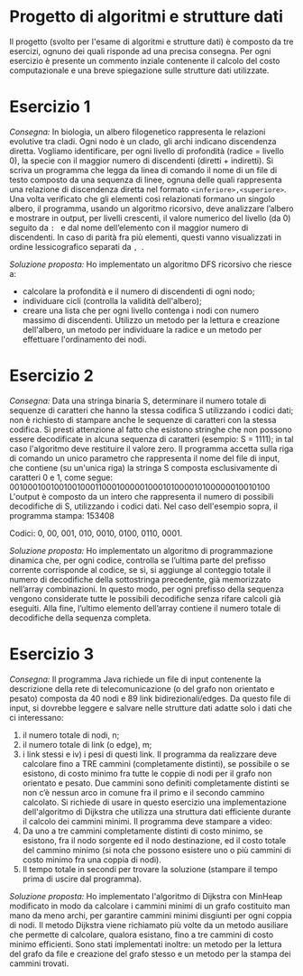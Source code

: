 # Progetto di algoritmi e strutture dati 
Il progetto (svolto per l'esame di algoritmi e strutture dati) è composto da tre esercizi, ognuno dei quali risponde ad una precisa consegna. 
Per ogni esercizio è presente un commento inziale contenente il calcolo del costo computazionale e una breve spiegazione sulle strutture dati utilizzate.

# Esercizio 1
*Consegna:*
In biologia, un albero filogenetico rappresenta le relazioni evolutive tra cladi. Ogni nodo è un clado, gli archi indicano discendenza diretta. 
Vogliamo identificare, per ogni livello di profondità (radice = livello 0), la specie con il maggior numero di discendenti (diretti + indiretti).
Si scriva un programma che legga da linea di comando il nome di un file di testo composto da una sequenza di linee, ognuna delle quali rappresenta 
una relazione di discendenza diretta nel formato `<inferiore>,<superiore>`. Una volta verificato che gli elementi così relazionati formano un singolo 
albero, il programma, usando un algoritmo ricorsivo, deve analizzare l’albero e mostrare in output, per livelli crescenti, il valore numerico del 
livello (da 0) seguito da `: ` e dal nome dell’elemento con il maggior numero di discendenti. In caso di parità fra più elementi, questi vanno visualizzati 
in ordine lessicografico separati da `, `.

*Soluzione proposta:*
Ho implementato un algoritmo DFS ricorsivo che riesce a: 
- calcolare la profondità e il numero di discendenti di ogni nodo;
- individuare cicli (controlla la validità dell'albero);
- creare una lista che per ogni livello contenga i nodi con numero massimo di discendenti.
Utilizzo un metodo per la lettura e creazione dell'albero, un metodo per individuare la radice e un metodo per effettuare l'ordinamento dei nodi.

# Esercizio 2
*Consegna:*
Data una stringa binaria S, determinare il numero totale di sequenze di caratteri che hanno la stessa codifica S utilizzando i codici dati; 
non è richiesto di stampare anche le sequenze di caratteri con la stessa codifica. Si presti attenzione al fatto che esistono stringhe che non possono 
essere decodificate in alcuna sequenza di caratteri (esempio: S = 1111); in tal caso l'algoritmo deve restituire il valore zero.
Il programma accetta sulla riga di comando un unico parametro che rappresenta il nome del file di input, che contiene (su un'unica riga) la stringa S 
composta esclusivamente di caratteri 0 e 1, come segue:
0010001001001001000110001000001000101000010100000010010100
L'output è composto da un intero che rappresenta il numero di possibili decodifiche di S, utilizzando i codici dati. 
Nel caso dell'esempio sopra, il programma stampa:
153408

Codici: 0, 00, 001, 010, 0010, 0100, 0110, 0001.

*Soluzione proposta:*
Ho implementato un algoritmo di programmazione dinamica che, per ogni codice, controlla se l’ultima parte del prefisso corrente corrisponde al codice, se sì, 
si aggiunge al conteggio totale il numero di decodifiche della sottostringa precedente, già memorizzato nell’array combinazioni. In questo modo, per ogni 
prefisso della sequenza vengono considerate tutte le possibili decodifiche senza rifare calcoli già eseguiti. Alla fine, l’ultimo elemento dell’array contiene 
il numero totale di decodifiche della sequenza completa. 

# Esercizio 3
*Consegna:*
Il programma Java richiede un file di input contenente la descrizione della rete di telecomunicazione (o del grafo non orientato e pesato) composta da 40 nodi e 89 link bidirezionali/edges.
Da questo file di input, si dovrebbe leggere e salvare nelle strutture dati adatte solo i dati che ci interessano: 
1) il numero totale di nodi, n;
2) il numero totale di link (o edge), m;
3) i link stessi e iv) i pesi di questi link.
Il programma da realizzare deve calcolare fino a TRE cammini (completamente distinti), se possibile o se esistono, di costo minimo fra tutte le coppie di nodi per il grafo non orientato
e pesato. Due cammini sono definiti completamente distinti se non c’è nessun arco in comune fra il primo e il secondo cammino calcolato. Si richiede di usare in questo esercizio
una implementazione dell'algoritmo di Dijkstra che utilizza una struttura dati efficiente durante il calcolo dei cammini minimi.
Il programma deve stampare a video:
1) Da uno a tre cammini completamente distinti di costo minimo, se esistono, fra il nodo sorgente ed il nodo destinazione, ed il costo totale del cammino minimo (si nota che possono
   esistere uno o più cammini di costo minimo fra una coppia di nodi).
2) Il tempo totale in secondi per trovare la soluzione (stampare il tempo prima di uscire dal programma).
   
*Soluzione proposta:*
Ho implementato l'algoritmo di Dijkstra con MinHeap modificato in modo da calcolare i cammini minimi di un grafo costituito man mano da meno archi, per garantire cammini minimi disgiunti 
per ogni coppia di nodi. Il metodo Dijkstra viene richiamato più volte da un metodo ausiliare che permette di calcolare, qualora esistano, fino a tre cammini di costo minimo efficienti.
Sono stati implementati inoltre: un metodo per la lettura del grafo da file e creazione del grafo stesso e un metodo per la stampa dei cammini trovati. 







